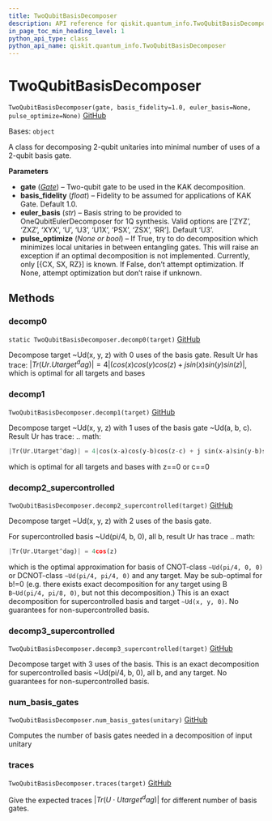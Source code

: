 ```yaml
---
title: TwoQubitBasisDecomposer
description: API reference for qiskit.quantum_info.TwoQubitBasisDecomposer
in_page_toc_min_heading_level: 1
python_api_type: class
python_api_name: qiskit.quantum_info.TwoQubitBasisDecomposer
---
```


# TwoQubitBasisDecomposer

<span id="qiskit.quantum_info.TwoQubitBasisDecomposer" />

`TwoQubitBasisDecomposer(gate, basis_fidelity=1.0, euler_basis=None, pulse_optimize=None)` [GitHub](https://github.com/qiskit/qiskit/tree/stable/0.20/qiskit/quantum_info/synthesis/two_qubit_decompose.py "view source code")

Bases: `object`

A class for decomposing 2-qubit unitaries into minimal number of uses of a 2-qubit basis gate.

**Parameters**

*   **gate** ([*Gate*](qiskit.circuit.Gate "qiskit.circuit.Gate")) – Two-qubit gate to be used in the KAK decomposition.
*   **basis\_fidelity** (*float*) – Fidelity to be assumed for applications of KAK Gate. Default 1.0.
*   **euler\_basis** (*str*) – Basis string to be provided to OneQubitEulerDecomposer for 1Q synthesis. Valid options are \[‘ZYZ’, ‘ZXZ’, ‘XYX’, ‘U’, ‘U3’, ‘U1X’, ‘PSX’, ‘ZSX’, ‘RR’]. Default ‘U3’.
*   **pulse\_optimize** (*None or bool*) – If True, try to do decomposition which minimizes local unitaries in between entangling gates. This will raise an exception if an optimal decomposition is not implemented. Currently, only \[\{CX, SX, RZ}] is known. If False, don’t attempt optimization. If None, attempt optimization but don’t raise if unknown.

## Methods

### decomp0

<span id="qiskit.quantum_info.TwoQubitBasisDecomposer.decomp0" />

`static TwoQubitBasisDecomposer.decomp0(target)` [GitHub](https://github.com/qiskit/qiskit/tree/stable/0.20/qiskit/quantum_info/synthesis/two_qubit_decompose.py "view source code")

Decompose target \~Ud(x, y, z) with 0 uses of the basis gate. Result Ur has trace: $|Tr(Ur.Utarget^dag)| = 4|(cos(x)cos(y)cos(z)+ j sin(x)sin(y)sin(z)|$, which is optimal for all targets and bases

### decomp1

<span id="qiskit.quantum_info.TwoQubitBasisDecomposer.decomp1" />

`TwoQubitBasisDecomposer.decomp1(target)` [GitHub](https://github.com/qiskit/qiskit/tree/stable/0.20/qiskit/quantum_info/synthesis/two_qubit_decompose.py "view source code")

Decompose target \~Ud(x, y, z) with 1 uses of the basis gate \~Ud(a, b, c). Result Ur has trace: .. math:

```python
|Tr(Ur.Utarget^dag)| = 4|cos(x-a)cos(y-b)cos(z-c) + j sin(x-a)sin(y-b)sin(z-c)|
```

which is optimal for all targets and bases with z==0 or c==0

### decomp2\_supercontrolled

<span id="qiskit.quantum_info.TwoQubitBasisDecomposer.decomp2_supercontrolled" />

`TwoQubitBasisDecomposer.decomp2_supercontrolled(target)` [GitHub](https://github.com/qiskit/qiskit/tree/stable/0.20/qiskit/quantum_info/synthesis/two_qubit_decompose.py "view source code")

Decompose target \~Ud(x, y, z) with 2 uses of the basis gate.

For supercontrolled basis \~Ud(pi/4, b, 0), all b, result Ur has trace .. math:

```python
|Tr(Ur.Utarget^dag)| = 4cos(z)
```

which is the optimal approximation for basis of CNOT-class `~Ud(pi/4, 0, 0)` or DCNOT-class `~Ud(pi/4, pi/4, 0)` and any target. May be sub-optimal for b!=0 (e.g. there exists exact decomposition for any target using B `B~Ud(pi/4, pi/8, 0)`, but not this decomposition.) This is an exact decomposition for supercontrolled basis and target `~Ud(x, y, 0)`. No guarantees for non-supercontrolled basis.

### decomp3\_supercontrolled

<span id="qiskit.quantum_info.TwoQubitBasisDecomposer.decomp3_supercontrolled" />

`TwoQubitBasisDecomposer.decomp3_supercontrolled(target)` [GitHub](https://github.com/qiskit/qiskit/tree/stable/0.20/qiskit/quantum_info/synthesis/two_qubit_decompose.py "view source code")

Decompose target with 3 uses of the basis. This is an exact decomposition for supercontrolled basis \~Ud(pi/4, b, 0), all b, and any target. No guarantees for non-supercontrolled basis.

### num\_basis\_gates

<span id="qiskit.quantum_info.TwoQubitBasisDecomposer.num_basis_gates" />

`TwoQubitBasisDecomposer.num_basis_gates(unitary)` [GitHub](https://github.com/qiskit/qiskit/tree/stable/0.20/qiskit/quantum_info/synthesis/two_qubit_decompose.py "view source code")

Computes the number of basis gates needed in a decomposition of input unitary

### traces

<span id="qiskit.quantum_info.TwoQubitBasisDecomposer.traces" />

`TwoQubitBasisDecomposer.traces(target)` [GitHub](https://github.com/qiskit/qiskit/tree/stable/0.20/qiskit/quantum_info/synthesis/two_qubit_decompose.py "view source code")

Give the expected traces $|Tr(U \cdot Utarget^dag)|$ for different number of basis gates.


